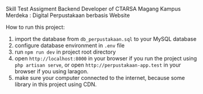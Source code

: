  
 	
Skill Test Assigment Backend Developer of CTARSA Magang Kampus Merdeka :
Digital Perpustakaan berbasis Website


How to run this project:
1. import the database from `db_perpustakaan.sql` to your MySQL database
2. configure  database environment in `.env` file
3. run `npm run dev` in project root directory
4. open `http://localhost:8000` in your browser if you run the project using `php artisan serve`, or open `http://perpustakaan-app.test` in your browser if you using laragon.
5. make sure your computer connected to the internet, because some library in this project using CDN.
